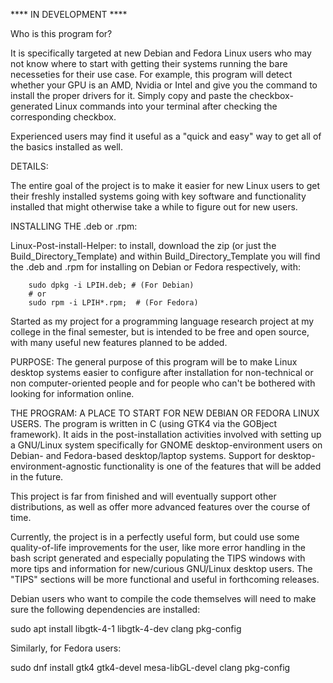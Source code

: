 **** IN DEVELOPMENT ****

Who is this program for?

It is specifically targeted at new Debian and Fedora Linux users who may not know where to start with getting their systems running the bare necesseties for their use case.  For example, this program will detect whether your GPU is an AMD, Nvidia or Intel and give you the command to install the proper drivers for it.  Simply copy and paste the checkbox-generated Linux commands into your terminal after checking the corresponding checkbox.  

Experienced users may find it useful as a "quick and easy" way to get all of the basics installed as well.

DETAILS:

The entire goal of the project is to make it easier for new Linux users to get their freshly installed systems going with key software and functionality installed that might otherwise take a while to figure out for new users. 

INSTALLING THE .deb or .rpm:

Linux-Post-install-Helper: to install, download the zip (or just the Build_Directory_Template) and within Build_Directory_Template you will find the .deb and .rpm for installing on Debian or Fedora respectively, with:

        sudo dpkg -i LPIH.deb; # (For Debian)
        # or
        sudo rpm -i LPIH*.rpm;  # (For Fedora)


Started as my project for a programming language research project at my college in the final semester, but is intended to be free and open source, with many useful new features planned to be added.

PURPOSE: The general purpose of this program will be to make Linux desktop systems easier to configure
after installation for non-technical or non computer-oriented people and for people who can't be bothered with looking for information
online.

THE PROGRAM: A PLACE TO START FOR NEW DEBIAN OR FEDORA LINUX USERS.  The program is written in C (using GTK4 via the GOBject framework).  It aids in the
post-installation activities involved with setting up a GNU/Linux system specifically for GNOME
desktop-environment users on Debian- and Fedora-based desktop/laptop systems.  Support for desktop-environment-agnostic functionality is one of the features that will be added in the future. 

This project is far from finished and will eventually support other distributions, as well as offer more advanced features over the course of time.

Currently, the project is in a perfectly useful form, but could use some quality-of-life improvements for the user, like more error handling in the bash script generated and especially populating the TIPS windows with more tips and information for new/curious GNU/Linux desktop users. The "TIPS" sections will be more functional and useful in forthcoming releases.

Debian users who want to compile the code themselves will need to make sure the following dependencies are installed:

sudo apt install libgtk-4-1 libgtk-4-dev clang pkg-config

Similarly, for Fedora users:

sudo dnf install gtk4 gtk4-devel mesa-libGL-devel clang pkg-config



